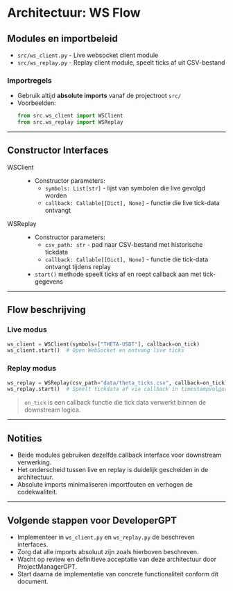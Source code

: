 # Architectuur: WS Flow

## Modules en importbeleid

- `src/ws_client.py` - Live websocket client module
- `src/ws_replay.py` - Replay client module, speelt ticks af uit CSV-bestand

### Importregels

- Gebruik altijd **absolute imports** vanaf de projectroot `src/`
- Voorbeelden:
  ```python
  from src.ws_client import WSClient
  from src.ws_replay import WSReplay
  ```

---

## Constructor Interfaces

<dl>
  <dt>WSClient</dt>
  <dd>
    <ul>
      <li>Constructor parameters: 
        <ul>
          <li><code>symbols: List[str]</code> - lijst van symbolen die live gevolgd worden</li>
          <li><code>callback: Callable[[Dict], None]</code> - functie die live tick-data ontvangt</li>
        </ul>
      </li>
    </ul>
  </dd>
</dl>

<dl>
  <dt>WSReplay</dt>
  <dd>
    <ul>
      <li>Constructor parameters:
        <ul>
          <li><code>csv_path: str</code> - pad naar CSV-bestand met historische tickdata</li>
          <li><code>callback: Callable[[Dict], None]</code> - functie die tick-data ontvangt tijdens replay</li>
        </ul>
      </li>
      <li><code>start()</code> methode speelt ticks af en roept callback aan met tick-gegevens</li>
    </ul>
  </dd>
</dl>

---

## Flow beschrijving

### Live modus

```python
ws_client = WSClient(symbols=["THETA-USDT"], callback=on_tick)
ws_client.start()  # Open WebSocket en ontvang live ticks
```

### Replay modus

```python
ws_replay = WSReplay(csv_path="data/theta_ticks.csv", callback=on_tick)
ws_replay.start()  # Speelt tickdata af via callback in timestampvolgorde
```

> `on_tick` is een callback functie die tick data verwerkt binnen de downstream logica.

---

## Notities

- Beide modules gebruiken dezelfde callback interface voor downstream verwerking.
- Het onderscheid tussen live en replay is duidelijk gescheiden in de architectuur.
- Absolute imports minimaliseren importfouten en verhogen de codekwaliteit.

---

## Volgende stappen voor DeveloperGPT

- Implementeer in `ws_client.py` en `ws_replay.py` de beschreven interfaces.
- Zorg dat alle imports absoluut zijn zoals hierboven beschreven.
- Wacht op review en definitieve acceptatie van deze architectuur door ProjectManagerGPT.
- Start daarna de implementatie van concrete functionaliteit conform dit document.
